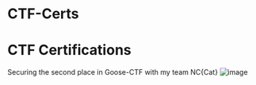 # CTF-Certs
CTF Certifications 
===================
Securing the second place in Goose-CTF with my team NC{Cat}
![image](https://github.com/user-attachments/assets/82c71c9c-b67b-4a52-8f03-de0a62586cb6)
